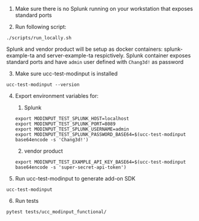 1. Make sure there is no Splunk running on your workstation that exposes standard ports

2. Run following script:
```console
./scripts/run_locally.sh
```
Splunk and vendor product will be setup as docker containers: splunk-example-ta and server-example-ta respictively. Splunk container exposes standard ports and have `admin` user defined with `Chang3d!` as password

3. Make sure ucc-test-modinput is installed
```console
ucc-test-modinput --version
```

4. Export environment variables for:

    1. Splunk

    ```console
    export MODINPUT_TEST_SPLUNK_HOST=localhost
    export MODINPUT_TEST_SPLUNK_PORT=8089
    export MODINPUT_TEST_SPLUNK_USERNAME=admin
    export MODINPUT_TEST_SPLUNK_PASSWORD_BASE64=$(ucc-test-modinput base64encode -s 'Chang3d!')
    ```

    2. vendor product

    ```console
    export MODINPUT_TEST_EXAMPLE_API_KEY_BASE64=$(ucc-test-modinput base64encode -s 'super-secret-api-token')
    ```

5. Run ucc-test-modinput to generate add-on SDK
```console
ucc-test-modinput
```

6. Run tests
```console
pytest tests/ucc_modinput_functional/
```